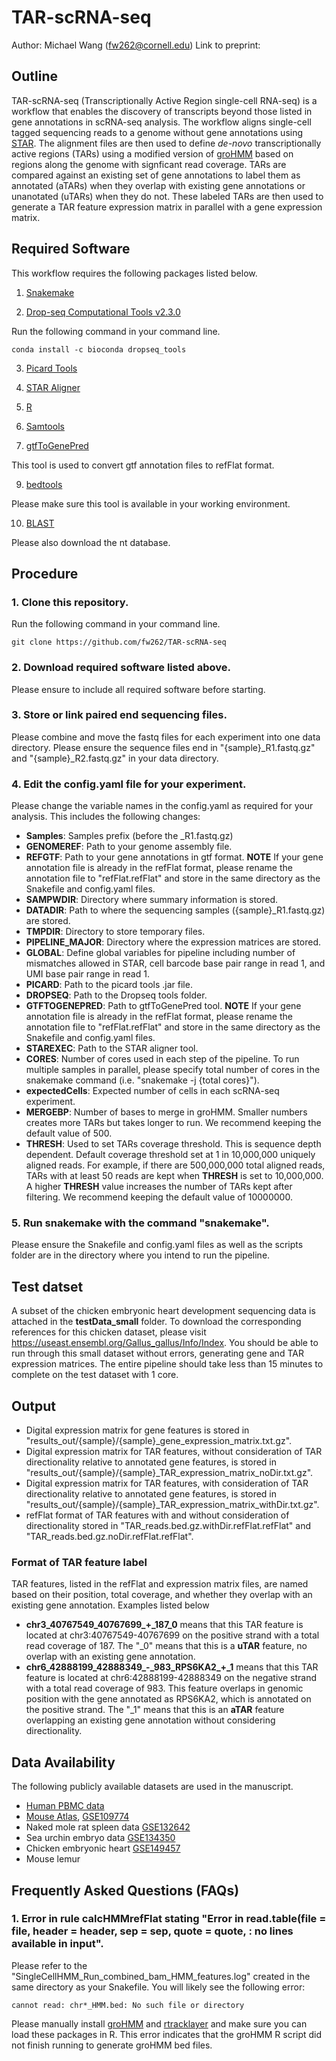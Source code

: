 # TAR-scRNA-seq
Author: Michael Wang (fw262@cornell.edu)
Link to preprint: 

## Outline
TAR-scRNA-seq (Transcriptionally Active Region single-cell RNA-seq) is a workflow that enables the discovery of transcripts beyond those listed in gene annotations in scRNA-seq analysis. The workflow aligns single-cell tagged sequencing reads to a genome without gene annotations using [STAR](https://github.com/alexdobin/STAR). The alignment files are then used to define *de-novo* transcriptionally active regions (TARs) using a modified version of [groHMM](https://github.com/dankoc/groHMM) based on regions along the genome with signficant read coverage. TARs are compared against an existing set of gene annotations to label them as annotated (aTARs) when they overlap with existing gene annotations or unanotated (uTARs) when they do not. These labeled TARs are then used to generate a TAR feature expression matrix in parallel with a gene expression matrix.

## Required Software
This workflow requires the following packages listed below.

1. [Snakemake](https://snakemake.readthedocs.io/en/stable/)

2. [Drop-seq Computational Tools v2.3.0](https://github.com/broadinstitute/Drop-seq/releases)

Run the following command in your command line.
```
conda install -c bioconda dropseq_tools
```
3. [Picard Tools](https://broadinstitute.github.io/picard/)

4. [STAR Aligner](https://github.com/alexdobin/STAR/releases)

6. [R](https://www.r-project.org/)

7. [Samtools](http://www.htslib.org/)

8. [gtfToGenePred](https://bioconda.github.io/recipes/ucsc-gtftogenepred/README.html)

This tool is used to convert gtf annotation files to refFlat format.

9. [bedtools](https://bedtools.readthedocs.io/en/latest/content/installation.html)

Please make sure this tool is available in your working environment.

10. [BLAST](https://blast.ncbi.nlm.nih.gov/Blast.cgi?PAGE_TYPE=BlastDocs&DOC_TYPE=Download)

Please also download the nt database.

## Procedure

### 1. Clone this repository.

Run the following command in your command line.
```
git clone https://github.com/fw262/TAR-scRNA-seq
```

### 2. Download required software listed above.

Please ensure to include all required software before starting.

### 3. Store or link paired end sequencing files.

Please combine and move the fastq files for each experiment into one data directory. Please ensure the sequence files end in "{sample}\_R1.fastq.gz" and "{sample}\_R2.fastq.gz" in your data directory.

### 4. Edit the config.yaml file for your experiment.

Please change the variable names in the config.yaml as required for your analysis. This includes the following changes:
- **Samples**: Samples prefix (before the \_R1.fastq.gz)
- **GENOMEREF**: Path to your genome assembly file.
- **REFGTF**: Path to your gene annotations in gtf format. **NOTE** If your gene annotation file is already in the refFlat format, please rename the annotation file to "refFlat.refFlat" and store in the same directory as the Snakefile and config.yaml files.
- **SAMPWDIR**: Directory where summary information is stored.
- **DATADIR**: Path to where the sequencing samples ({sample}\_R1.fastq.gz) are stored.
- **TMPDIR**: Directory to store temporary files.
- **PIPELINE_MAJOR**: Directory where the expression matrices are stored.
- **GLOBAL**: Define global variables for pipeline including number of mismatches allowed in STAR, cell barcode base pair range in read 1, and UMI base pair range in read 1.
- **PICARD**: Path to the picard tools .jar file.
- **DROPSEQ**: Path to the Dropseq tools folder.
- **GTFTOGENEPRED**: Path to gtfToGenePred tool. **NOTE** If your gene annotation file is already in the refFlat format, please rename the annotation file to "refFlat.refFlat" and store in the same directory as the Snakefile and config.yaml files.
- **STAREXEC**: Path to the STAR aligner tool.
- **CORES**: Number of cores used in each step of the pipeline. To run multiple samples in parallel, please specify total number of cores in the snakemake command (i.e. "snakemake -j {total cores}").
- **expectedCells**: Expected number of cells in each scRNA-seq experiment.
- **MERGEBP**: Number of bases to merge in groHMM. Smaller numbers creates more TARs but takes longer to run. We recommend keeping the default value of 500.
- **THRESH**: Used to set TARs coverage threshold. This is sequence depth dependent. Default coverage threshold set at 1 in 10,000,000 uniquely aligned reads. For example, if there are 500,000,000 total aligned reads, TARs with at least 50 reads are kept when **THRESH** is set to 10,000,000. A higher **THRESH** value increases the number of TARs kept after filtering. We recommend keeping the default value of 10000000.

### 5. Run snakemake with the command "snakemake".

Please ensure the Snakefile and config.yaml files as well as the scripts folder are in the directory where you intend to run the pipeline.

## Test datset

A subset of the chicken embryonic heart development sequencing data is attached in the **testData_small** folder. To download the corresponding references for this chicken dataset, please visit https://useast.ensembl.org/Gallus_gallus/Info/Index. You should be able to run through this small dataset without errors, generating gene and TAR expression matrices. The entire pipeline should take less than 15 minutes to complete on the test dataset with 1 core.

## Output

- Digital expression matrix for gene features is stored in "results_out/{sample}/{sample}\_gene_expression_matrix.txt.gz".
- Digital expression matrix for TAR features, without consideration of TAR directionality relative to annotated gene features, is stored in "results_out/{sample}/{sample}\_TAR_expression_matrix_noDir.txt.gz".
- Digital expression matrix for TAR features, with consideration of TAR directionality relative to annotated gene features, is stored in "results_out/{sample}/{sample}\_TAR_expression_matrix_withDir.txt.gz".
- refFlat format of TAR features with and without consideration of directionality stored in "TAR_reads.bed.gz.withDir.refFlat.refFlat" and "TAR_reads.bed.gz.noDir.refFlat.refFlat".

### Format of TAR feature label

TAR features, listed in the refFlat and expression matrix files, are named based on their position, total coverage, and whether they overlap with an existing gene annotation. Examples listed below

- **chr3_40767549_40767699_+\_187_0** means that this TAR feature is located at chr3:40767549-40767699 on the positive strand with a total read coverage of 187. The "\_0" means that this is a **uTAR** feature, no overlap with an existing gene annotation.
- **chr6_42888199_42888349_-\_983_RPS6KA2_+\_1** means that this TAR feature is located at chr6:42888199-42888349 on the negative strand with a total read coverage of 983. This feature overlaps in genomic position with the gene annotated as RPS6KA2, which is annotated on the positive strand. The "\_1" means that this is an **aTAR** feature overlapping an existing gene annotation without considering directionality.

## Data Availability

The following publicly available datasets are used in the manuscript. 

- [Human PBMC data](https://support.10xgenomics.com/single-cell-gene-expression/datasets/2.1.0/pbmc4k?)
- [Mouse Atlas](https://tabula-muris.ds.czbiohub.org/), [GSE109774](https://www.ncbi.nlm.nih.gov/geo/query/acc.cgi?acc=GSE109774)
- Naked mole rat spleen data [GSE132642](https://www.ncbi.nlm.nih.gov/geo/query/acc.cgi?acc=GSE132642)
- Sea urchin embryo data [GSE134350](https://www.ncbi.nlm.nih.gov/geo/query/acc.cgi?acc=GSE134350)
- Chicken embryonic heart [GSE149457](https://www.ncbi.nlm.nih.gov/geo/query/acc.cgi?acc=GSE149457)
- Mouse lemur

## Frequently Asked Questions (FAQs)

### 1. Error in rule calcHMMrefFlat stating "Error in read.table(file = file, header = header, sep = sep, quote = quote,  : no lines available in input". 
  
Please refer to the "SingleCellHMM_Run_combined_bam_HMM_features.log" created in the same directory as your Snakefile. You will likely see the following error:
```
cannot read: chr*_HMM.bed: No such file or directory
```
Please manually install [groHMM](https://bioconductor.org/packages/release/bioc/html/groHMM.html) and [rtracklayer](https://bioconductor.org/packages/release/bioc/html/rtracklayer.html) and make sure you can load these packages in R. This error indicates that the groHMM R script did not finish running to generate groHMM bed files.

